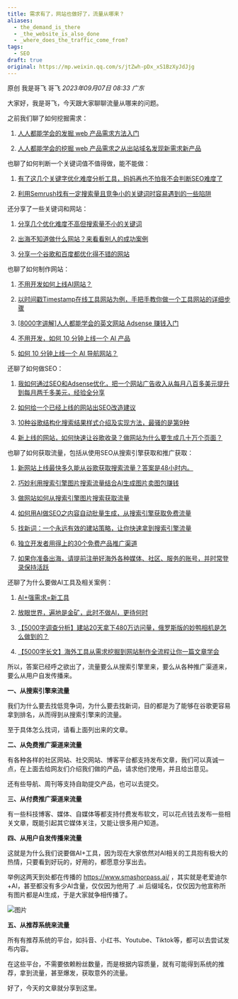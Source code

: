 ```yaml
---
title: 需求有了，网站也做好了，流量从哪来？
aliases:
  - the_demand_is_there
  - _the_website_is_also_done
  - _where_does_the_traffic_come_from?
tags:
  - SEO
draft: true
original: https://mp.weixin.qq.com/s/jtZwh-pDx_xS1BzXyJdJjg
---
```



原创 我是哥飞 哥飞 _2023年09月07日 08:33_ _广东_

大家好，我是哥飞，今天跟大家聊聊流量从哪来的问题。  

之前我们聊了如何挖掘需求：  

1. [人人都能学会的发掘 web 产品需求方法入门](http://mp.weixin.qq.com/s?__biz=MjM5OTIzMzYyMA==&mid=2650079475&idx=1&sn=6d37631726b73f988d5c98b5d0ed3f87&chksm=bf3f31c88848b8de0ad5ab17faab210bccab8b0eaa3ae782d8e67fff4099e1480d2560b419a3&scene=21#wechat_redirect)  
    
2. [人人都能学会的挖掘 web 产品需求之从出站域名发现新需求新产品](http://mp.weixin.qq.com/s?__biz=MjM5OTIzMzYyMA==&mid=2650079764&idx=1&sn=9587fd233f6d36350430e4e5b7f7e574&chksm=bf3f332f8848ba3927811902eb69d728b2dedf61d808bd6f3cc2536a220e8b99a96aada84796&scene=21#wechat_redirect)
    
      
    

也聊了如何判断一个关键词值不值得做，能不能做：

1. [有了这几个关键字优化难度分析工具，妈妈再也不怕我不会判断SEO难度了](http://mp.weixin.qq.com/s?__biz=MjM5OTIzMzYyMA==&mid=2650079599&idx=1&sn=f131fb62e528ead77ef5e48b0223121c&chksm=bf3f30548848b942487ffc1b4f6832df930d3dade70115f52754566d621440dd4eaec9874a98&scene=21#wechat_redirect)  
    
2. [利用Semrush找有一定搜索量且竞争小的关键词时容易遇到的一些陷阱](http://mp.weixin.qq.com/s?__biz=MjM5OTIzMzYyMA==&mid=2650079995&idx=1&sn=33a28926e9987ecc05e6d1f01168b14d&chksm=bf3f33c08848bad6578c203ba465db564e88427113ee09d7c3be9cce6f829049a78e1bbd1941&scene=21#wechat_redirect)
    
      
    

还分享了一些关键词和网站：

1. [分享几个优化难度不高但搜索量不小的关键词](http://mp.weixin.qq.com/s?__biz=MjM5OTIzMzYyMA==&mid=2650079862&idx=1&sn=32a886f652655635d5f2959a6f44e18f&chksm=bf3f334d8848ba5b70613a8b8edd6a8a321dc21b50b00b4afc25933016874db71c8f2318178c&scene=21#wechat_redirect)
    
2. [出海不知道做什么网站？来看看别人的成功案例](http://mp.weixin.qq.com/s?__biz=MjM5OTIzMzYyMA==&mid=2650079697&idx=1&sn=63960918807d9f50d451f57a04099681&chksm=bf3f30ea8848b9fc15a834d3fbdbd81daf23ae2e277499d4e8aa6f5b900bf795bdc3cefb6a4e&scene=21#wechat_redirect)
    
3. [](http://mp.weixin.qq.com/s?__biz=MjM5OTIzMzYyMA==&mid=2650079862&idx=1&sn=32a886f652655635d5f2959a6f44e18f&chksm=bf3f334d8848ba5b70613a8b8edd6a8a321dc21b50b00b4afc25933016874db71c8f2318178c&scene=21#wechat_redirect)[分享一个谷歌和百度都优化得不错的网站](http://mp.weixin.qq.com/s?__biz=MjM5OTIzMzYyMA==&mid=2650079796&idx=1&sn=235a92567234151a1a06f08ceb0e014a&chksm=bf3f330f8848ba19adae2069b35b6daaf4c3c34dd51db2cd73a27418ca282d88ad74b94fc7af&scene=21#wechat_redirect)
    
      
    

也聊了如何制作网站：

1. [不用开发如何上线AI网站？](http://mp.weixin.qq.com/s?__biz=MjM5OTIzMzYyMA==&mid=2650079977&idx=1&sn=8f16a1df89fa365b72534e1b6971830b&chksm=bf3f33d28848bac4e06f1624f17dda99ef3c6e4dbe3105ea53c890309d309b5318765882ecbc&scene=21#wechat_redirect)  
    
2. [以时间戳Timestamp在线工具网站为例，手把手教你做一个工具网站的详细步骤](http://mp.weixin.qq.com/s?__biz=MjM5OTIzMzYyMA==&mid=2650079501&idx=1&sn=84b905dfcf0423bce6fffad25205c53b&chksm=bf3f30368848b920e1e40dfebb7d061b417378733f43096087b5727ef6c36cfc716a48745817&scene=21#wechat_redirect)  
    
3. [[8000字讲解]人人都能学会的英文网站 Adsense 赚钱入门](http://mp.weixin.qq.com/s?__biz=MjM5OTIzMzYyMA==&mid=2650079316&idx=1&sn=02cd11a4bee177343b05e6798913159b&chksm=bf3f316f8848b879f22de143965d98c5094220f72e38808741627173d0fea40e9182c1e1da73&scene=21#wechat_redirect)  
    
4. [不用开发，如何 10 分钟上线一个 AI 产品](http://mp.weixin.qq.com/s?__biz=MjM5OTIzMzYyMA==&mid=2650079577&idx=1&sn=2108d1a9ad3307e9db2af8054d19b5a9&chksm=bf3f30628848b9742eae3c2c249a18d12370c89922a3d8cd288eb233211d6c76b3bbd0ba8f7c&scene=21#wechat_redirect)  
    
5. [如何 10 分钟上线一个 AI 导航网站？](http://mp.weixin.qq.com/s?__biz=MjM5OTIzMzYyMA==&mid=2650079199&idx=1&sn=515b825aa9269426e9ec720a3b055de1&chksm=bf3ecee4884947f2e95d07647c8ef533017535daf62805886f3e0b49b607bb83ccfde69c83aa&scene=21#wechat_redirect)
    
      
    

还聊了如何做SEO：

1. [我如何通过SEO和Adsense优化，把一个网站广告收入从每月八百多美元提升到每月两千多美元，经验全分享](http://mp.weixin.qq.com/s?__biz=MjM5OTIzMzYyMA==&mid=2650079551&idx=1&sn=1b81abe359ad1ea25794d51fe5a53ce4&chksm=bf3f30048848b912df36d4c7660396e8160630d4444fb9259894239b2584a3bf41743c59e26d&scene=21#wechat_redirect)  
    
2. [如何给一个已经上线的网站出SEO改造建议](http://mp.weixin.qq.com/s?__biz=MjM5OTIzMzYyMA==&mid=2650080016&idx=1&sn=dbd4c56dc47b6bb6cf3fd848950810ac&chksm=bf3f322b8848bb3d683e505bf266916c0fb6725039ea050557b146525f02266a15e5eda9795a&scene=21#wechat_redirect)  
    
3. [10种谷歌结构化搜索结果样式介绍及实现方法，最骚的是第9种](http://mp.weixin.qq.com/s?__biz=MjM5OTIzMzYyMA==&mid=2650079358&idx=1&sn=8633a276dd94efc971cc2ca2239a34d6&chksm=bf3f31458848b853b74dfe41cebfc4da5c639a3519bf20bac7d3888bee99d27819c2cb95a999&scene=21#wechat_redirect)  
    
4. [新上线的网站，如何快速让谷歌收录？做网站为什么要生成几十万个页面？](http://mp.weixin.qq.com/s?__biz=MjM5OTIzMzYyMA==&mid=2650079215&idx=1&sn=62b363765e616d5f6511c20a5b78c4ab&chksm=bf3eced4884947c27c5822f518876d0a21bd9e3ca17879741d6f473db9da4686ffec4d60d8d2&scene=21#wechat_redirect)
    
      
    

也聊了如何获取流量，包括从使用SEO从搜索引擎获取和推广获取：

1. [新网站上线最快多久能从谷歌获取搜索流量？答案是48小时内。](http://mp.weixin.qq.com/s?__biz=MjM5OTIzMzYyMA==&mid=2650080029&idx=1&sn=d273f08bf67e2bf68c6e256a6aa21bde&chksm=bf3f32268848bb30d6639e5357a7980cd320068e0da0dda1c9a435d220ec871bd3093f57e1f1&scene=21#wechat_redirect)  
    
2. [巧妙利用搜索引擎图片搜索流量结合AI生成图片卖图包赚钱](http://mp.weixin.qq.com/s?__biz=MjM5OTIzMzYyMA==&mid=2650079962&idx=1&sn=f4073fe1038d35f874f39e30e6efdacd&chksm=bf3f33e18848baf7432ad4e69aba34e4ef566d8ce64bcaa3ef504c3bb00510cf0d7dffa6b0bd&scene=21#wechat_redirect)  
    
3. [做网站如何从搜索引擎图片搜索获取流量](http://mp.weixin.qq.com/s?__biz=MjM5OTIzMzYyMA==&mid=2650079890&idx=1&sn=fc501dd8747add4df24148f0fa664606&chksm=bf3f33a98848babf501f930826037fff6e2048cfd068c2fee8c1f4030d2816beb3259fd54651&scene=21#wechat_redirect)  
    
4. [如何用AI做SEO之内容自动批量生成，从搜索引擎获取免费流量](http://mp.weixin.qq.com/s?__biz=MjM5OTIzMzYyMA==&mid=2650079606&idx=1&sn=4c3abe3f8bb643dfefcd6660e6562b72&chksm=bf3f304d8848b95bc4239a68c9948f733d1749897e9f87cbdf1cb988c4286e1b6f4f2014f124&scene=21#wechat_redirect)  
    
5. [找新词：一个永远有效的建站策略，让你快速拿到搜索引擎流量](http://mp.weixin.qq.com/s?__biz=MjM5OTIzMzYyMA==&mid=2650079457&idx=1&sn=6a6b914a2685581ef26ef00cb8b19ee1&chksm=bf3f31da8848b8cc7e206419bcb2884415659dae3bd17fb77b9859adf106da494bd843f5d6f4&scene=21#wechat_redirect)  
    
6. [独立开发者用得上的30个免费产品推广渠道](http://mp.weixin.qq.com/s?__biz=MjM5OTIzMzYyMA==&mid=2650079387&idx=1&sn=8289e831c655046fcf72d965b0b0d399&chksm=bf3f31a08848b8b62b2eca5c1dd8599ed2ad72329082c4c9e1eaa265c95cb8abec99f678e9bc&scene=21#wechat_redirect)  
    
7. [如果你准备出海，请提前注册好海外各种媒体、社区、服务的账号，并时常登录保持活跃](http://mp.weixin.qq.com/s?__biz=MjM5OTIzMzYyMA==&mid=2650079518&idx=1&sn=12261e1a98fe237d72a6eba0c3b91061&chksm=bf3f30258848b933a25f19282c74bf9896aa381937702fe82859b5dec09a108df191e0c9b60f&scene=21#wechat_redirect)
    
      
    

还聊了为什么要做AI工具及相关案例：

1. [AI+强需求=新工具](http://mp.weixin.qq.com/s?__biz=MjM5OTIzMzYyMA==&mid=2650080011&idx=1&sn=cda099ed4823cd3125831c2cd8effba6&chksm=bf3f32308848bb263e8d5f2e8a48c606e71af1e686eaf0fb1c230a55e2853b5d5676e810a4d8&scene=21#wechat_redirect)  
    
2. [放眼世界，遍地是金矿，此时不做AI，更待何时](http://mp.weixin.qq.com/s?__biz=MjM5OTIzMzYyMA==&mid=2650080005&idx=1&sn=e93eaaf158008edc0ee998d6f7171df1&chksm=bf3f323e8848bb284941af8dce5090e447332e435379dd1a476dd63446534b20e4ac865de505&scene=21#wechat_redirect)  
    
3. [【5000字调查分析】建站20天拿下480万访问量，俄罗斯版的妙鸭相机是怎么做到的？](http://mp.weixin.qq.com/s?__biz=MjM5OTIzMzYyMA==&mid=2650079744&idx=1&sn=0d82dcd95fe435a6b46a53a642a6c4e4&chksm=bf3f333b8848ba2deee768dea94b0ed5c2101c5bbf689cf536967d6141910b14f55ba03ed5c9&scene=21#wechat_redirect)  
    
4. [【5000字长文】海外工具从需求挖掘到网站制作全流程让你一篇文章学会](http://mp.weixin.qq.com/s?__biz=MjM5OTIzMzYyMA==&mid=2650080068&idx=1&sn=fd78f26239bf2187919b613a8d7c9a4f&chksm=bf3f327f8848bb69d2ef72fff06666370f0f5ad83dccccbf584a77c864f70120e625fad5f27a&scene=21#wechat_redirect)
    
      
    

所以，答案已经呼之欲出了，流量要么从搜索引擎里来，要么从各种推广渠道来，要么从用户自发传播来。

**一、从搜索引擎来流量**

我们为什么要去找低竞争词，为什么要去找新词，目的都是为了能够在谷歌更容易拿到排名，从而得到从搜索引擎来的流量。  

至于具体怎么找词，请看上面列出来的文章。

**二、从免费推广渠道来流量**

有各种各样的社区网站、社交网站、博客平台都支持发布文章，我们可以真诚一点，在上面去给网友们介绍我们做的产品，请求他们使用，并且给出意见。  

还有些导航、周刊等支持自助提交产品，也可以去提交。

**三、从付费推广渠道来流量**

有一些科技博客、媒体、自媒体等都支持付费发布软文，可以花点钱去发布一些相关文章，既能引起其它媒体关注，又能让很多用户知道。

**四、从用户自发传播来流量**

这就是为什么我们说要做AI+工具，因为现在大家依然对AI相关的工具抱有极大的热情，只要看到好玩的，好用的，都愿意分享出去。  

举例这两天到处都在传播的 https://www.smashorpass.ai/ ，其实就是老爱迪尔+AI，甚至都没有多少AI含量，仅仅因为他用了 .ai 后缀域名，仅仅因为他宣称所有图片都是AI生成，于是大家就争相传播了。

![图片](https://mmbiz.qpic.cn/sz_mmbiz_png/LBrX00GQeicvuVIiaTPbwkXUjHxobv35V3BLk6qicGZ7TbxowtAv6Qiaded6hPe7yEEztAPDzOsSMicv39VsUAdMZjw/640?wx_fmt=png&tp=webp&wxfrom=5&wx_lazy=1&wx_co=1)

**五、从推荐系统来流量**

所有有推荐系统的平台，如抖音、小红书、Youtube、Tiktok等，都可以去尝试发布内容。

在这些平台，不需要依赖粉丝数量，而是根据内容质量，就有可能得到系统的推荐，拿到流量，甚至爆发，获取意外的流量。

好了，今天的文章就分享到这里。
